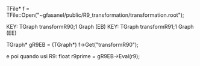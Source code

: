 TFile* f = TFile::Open("~gfasanel/public/R9_transformation/transformation.root");

  KEY: TGraph    transformR90;1    Graph (EB)
  KEY: TGraph    transformR91;1    Graph (EE)
  
TGraph* gR9EB = (TGraph*) f->Get("transformR90");

e poi quando usi R9:
float r9prime = gR9EB->Eval(r9);
